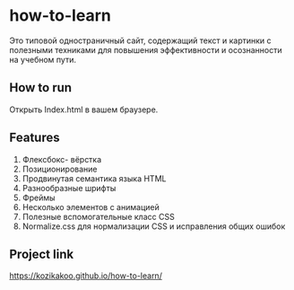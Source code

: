 # how-to-learn 
Это типовой одностраничный сайт, содержащий текст и картинки с полезными техниками для повышения эффективности и осознанности на учебном пути.

## How to run 
Открыть Index.html в вашем браузере.

## Features
1. Флексбокс- вёрстка
2. Позиционирование
3. Продвинутая семантика языка HTML
4. Разнообразные шрифты
5. Фреймы
6. Несколько элементов с анимацией
7. Полезные вспомогательные класс CSS
8. Normalize.css для нормализации CSS и исправления общих ошибок

## Project link
https://kozikakoo.github.io/how-to-learn/

